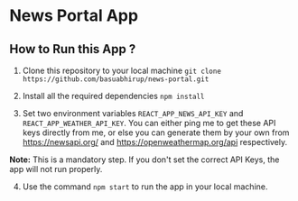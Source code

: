 # News Portal App

## How to Run this App ? 

1. Clone this repository to your local machine
`git clone https://github.com/basuabhirup/news-portal.git`

2. Install all the required dependencies `npm install`

3. Set two environment variables `REACT_APP_NEWS_API_KEY` and `REACT_APP_WEATHER_API_KEY`. You can either ping me to get these API keys directly from me, or else you can generate them by your own from https://newsapi.org/ and https://openweathermap.org/api respectively. 

**Note:** This is a mandatory step. If you don't set the correct API Keys, the app will not run properly.

4. Use the command `npm start` to run the app in your local machine.
